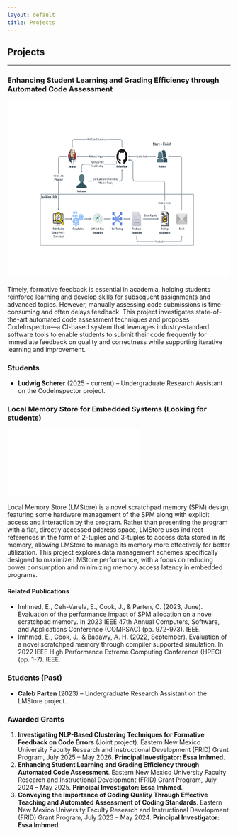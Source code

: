 ```yaml
---
layout: default
title: Projects
---
```


## Projects

---

### Enhancing Student Learning and Grading Efficiency through Automated Code Assessment

<img src="/assets/img/codinspct.png" alt="Example image" width="650" height="400">

<!-- ![Alt text](/assets/img/codinspct.png "LMStore Architecture.") -->

Timely, formative feedback is essential in academia, helping students reinforce learning and develop skills for subsequent assignments and advanced topics. However, manually assessing code submissions is time-consuming and often delays feedback. This project investigates state-of-the-art automated code assessment techniques and proposes CodeInspector—a CI-based system that leverages industry-standard software tools to enable students to submit their code frequently for immediate feedback on quality and correctness while supporting iterative learning and improvement.

### Students

- **Ludwig Scherer** (2025 - current) – Undergraduate Research Assistant on the CodeInspector project.

### Local Memory Store for Embedded Systems (Looking for students)
![Alt text](/assets/img/LMStoreArchit.pdf "LMStore Architecture.")
<!-- <p><a href="/assets/img/LMStoreArchit.pdf" target="_blank">Figure 1: LMStore Architecture (PDF)</a></p> -->

Local Memory Store (LMStore) is a novel scratchpad memory (SPM) design, featuring some hardware management of the SPM along with explicit access and interaction by the program. Rather than presenting the program with a flat, directly accessed address space, LMStore uses indirect references in the form of 2-tuples and 3-tuples to access data stored in its memory, allowing LMStore to manage its memory more effectively for better utilization. This project explores data management schemes specifically designed to maximize LMStore performance, with a focus on reducing power consumption and minimizing memory access latency in embedded programs.

#### Related Publications
- Imhmed, E., Ceh-Varela, E., Cook, J., & Parten, C. (2023, June). Evaluation of the performance impact of SPM allocation on a novel scratchpad memory. In 2023 IEEE 47th Annual Computers, Software, and Applications Conference (COMPSAC) (pp. 972-973). IEEE.
- Imhmed, E., Cook, J., & Badawy, A. H. (2022, September). Evaluation of a novel scratchpad memory through compiler supported simulation. In 2022 IEEE High Performance Extreme Computing Conference (HPEC) (pp. 1-7). IEEE.

### Students (Past)
- **Caleb Parten** (2023) – Undergraduate Research Assistant on the LMStore project.


### Awarded Grants
1. **Investigating NLP-Based Clustering Techniques for Formative Feedback on Code Errors** (Joint project). Eastern New Mexico University Faculty Research and Instructional Development (FRID) Grant Program, July 2025 – May 2026. **Principal Investigator: Essa Imhmed**.
2. **Enhancing Student Learning and Grading Efficiency through Automated Code Assessment**. Eastern New Mexico University Faculty Research and Instructional Development (FRID) Grant Program, July 2024 – May 2025. **Principal Investigator: Essa Imhmed**.
3. **Conveying the Importance of Coding Quality Through Effective Teaching and Automated Assessment of Coding Standards**. Eastern New Mexico University Faculty Research and Instructional Development (FRID) Grant Program, July 2023 – May 2024. **Principal Investigator: Essa Imhmed**.
